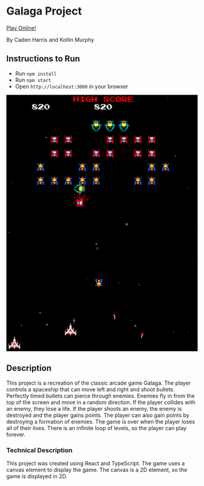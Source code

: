 # Galaga Project

[Play Online!](https://galaga.ccaden.me/)

By Caden Harris and Kollin Murphy

## Instructions to Run

- Run `npm install`
- Run `npm start`
- Open `http://localhost:3000` in your browser

<!-- add image -->
![alt text](images/screenshot.png "Screenshot")

## Description

This project is a recreation of the classic arcade game Galaga. The player controls a spaceship that can move left and right and shoot bullets. Perfectly timed bullets can pierce through enemies. Enemies fly in from the top of the screen and move in a random direction. If the player collides with an enemy, they lose a life. If the player shoots an enemy, the enemy is destroyed and the player gains points. The player can also gain points by destroying a formation of enemies. The game is over when the player loses all of their lives. There is an infinite loop of levels, so the player can play forever.

### Technical Description

This project was created using React and TypeScript. The game uses a canvas element to display the game. The canvas is a 2D element, so the game is displayed in 2D.

